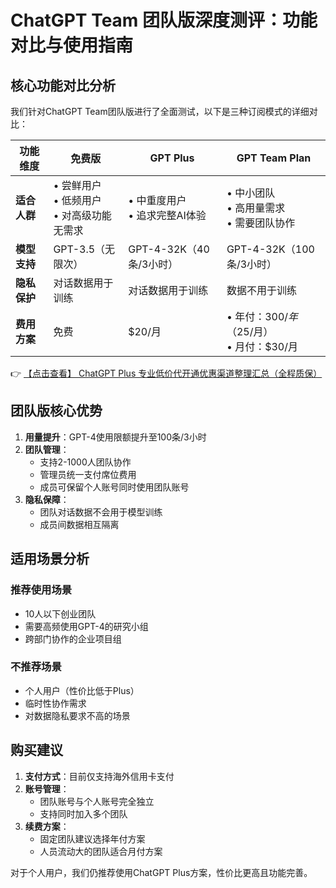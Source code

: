 # ChatGPT Team 团队版深度测评：功能对比与使用指南

## 核心功能对比分析

我们针对ChatGPT Team团队版进行了全面测试，以下是三种订阅模式的详细对比：

| 功能维度       | 免费版               | GPT Plus            | GPT Team Plan       |
|----------------|----------------------|---------------------|---------------------|
| **适合人群**   | • 尝鲜用户<br>• 低频用户<br>• 对高级功能无需求 | • 中重度用户<br>• 追求完整AI体验 | • 中小团队<br>• 高用量需求<br>• 需要团队协作 |
| **模型支持**   | GPT-3.5（无限次）    | GPT-4-32K（40条/3小时） | GPT-4-32K（100条/3小时） |
| **隐私保护**   | 对话数据用于训练     | 对话数据用于训练     | 数据不用于训练      |
| **费用方案**   | 免费                 | $20/月              | • 年付：$300/年（$25/月）<br>• 月付：$30/月 |

👉 [【点击查看】 ChatGPT Plus 专业低价代开通优惠渠道整理汇总（全程质保）](https://bit.ly/DaiKai)

## 团队版核心优势

1. **用量提升**：GPT-4使用限额提升至100条/3小时
2. **团队管理**：
   - 支持2-1000人团队协作
   - 管理员统一支付席位费用
   - 成员可保留个人账号同时使用团队账号
3. **隐私保障**：
   - 团队对话数据不会用于模型训练
   - 成员间数据相互隔离

## 适用场景分析

### 推荐使用场景
- 10人以下创业团队
- 需要高频使用GPT-4的研究小组
- 跨部门协作的企业项目组

### 不推荐场景
- 个人用户（性价比低于Plus）
- 临时性协作需求
- 对数据隐私要求不高的场景

## 购买建议

1. **支付方式**：目前仅支持海外信用卡支付
2. **账号管理**：
   - 团队账号与个人账号完全独立
   - 支持同时加入多个团队
3. **续费方案**：
   - 固定团队建议选择年付方案
   - 人员流动大的团队适合月付方案

对于个人用户，我们仍推荐使用ChatGPT Plus方案，性价比更高且功能完善。